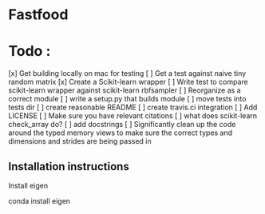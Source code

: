 
# Fastfood

# Todo : 

[x] Get building locally on mac for testing
[ ] Get a test against naive tiny random matrix
[x] Create a Scikit-learn wrapper
[ ] Write test to compare scikit-learn wrapper against scikit-learn rbfsampler
[ ] Reorganize as a correct module
[ ] write a setup.py that builds module
[ ] move tests into tests dir
[ ] create reasonable README
[ ] create travis.ci integration
[ ] Add LICENSE
[ ] Make sure you have relevant citations
[ ] what does scikit-learn check_array do? 
[ ] add docstrings
[ ] Significantly clean up the code around the typed memory views
    to make sure the correct types and dimensions and strides
    are being passed in 

## Installation instructions

Install eigen

conda install eigen


